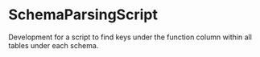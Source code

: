 # SchemaParsingScript
Development for a script to find keys under the function column within all tables under each schema.
